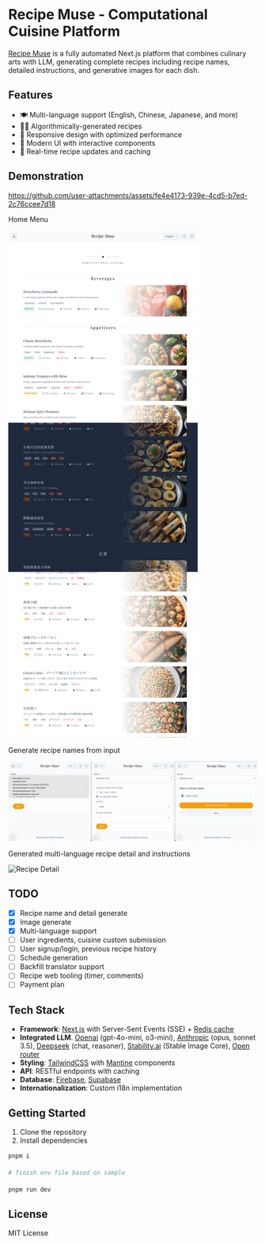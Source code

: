 # Recipe Muse - Computational Cuisine Platform

[Recipe Muse](https://meal-muse.vercel.app/) is a fully automated Next.js platform that combines culinary arts with LLM, generating complete recipes including recipe names, detailed instructions, and generative images for each dish.

## Features

- 🍽️ Multi-language support (English, Chinese, Japanese, and more)
- 🧑‍🍳 Algorithmically-generated recipes
- 📱 Responsive design with optimized performance
- 🎨 Modern UI with interactive components
- 🔄 Real-time recipe updates and caching

## Demonstration

https://github.com/user-attachments/assets/fe4e4173-939e-4cd5-b7ed-2c76ccee7d18

Home Menu

![Mobile View](resources/capture/menu.png)

Generate recipe names from input

![Menu Page](resources/capture/recipe-generator.png)

Generated multi-language recipe detail and instructions

![Recipe Detail](resources/capture/generated-recipe.png)

## TODO

- [x] Recipe name and detail generate
- [x] Image generate
- [x] Multi-language support
- [ ] User ingredients, cuisine custom submission
- [ ] User signup/login, previous recipe history
- [ ] Schedule generation
- [ ] Backfill translator support
- [ ] Recipe web tooling (timer, comments)
- [ ] Payment plan

## Tech Stack

- **Framework**: [Next.js](https://nextjs.org) with Server-Sent Events (SSE) + [Redis cache](https://redis.io/)
- **Integrated LLM**. [Openai](https://openai.com/api/) (gpt-4o-mini, o3-mini), [Anthropic](https://www.anthropic.com/api) (opus, sonnet 3.5), [Deepseek](https://platform.deepseek.com/) (chat, reasoner), [Stability.ai](https://platform.stability.ai/) (Stable Image Core), [Open router](https://openrouter.ai/)
- **Styling**: [TailwindCSS](https://tailwindcss.com/) with [Mantine](https://ui.mantine.dev/) components
- **API**: RESTful endpoints with caching
- **Database**: [Firebase](https://firebase.google.com/), [Supabase](https://supabase.com/)
- **Internationalization**: Custom i18n implementation

## Getting Started

1. Clone the repository
2. Install dependencies

``` bash
pnpm i

# finish env file based on sample

pnpm run dev
```

## License

MIT License
